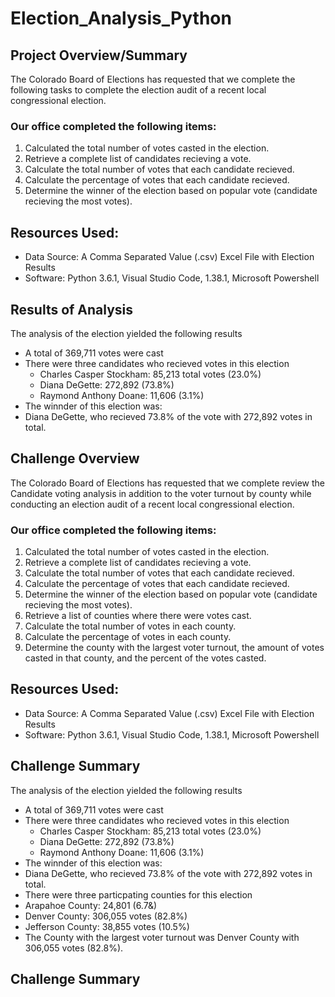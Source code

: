 # Election_Analysis_Python
## Project Overview/Summary 
The Colorado Board of Elections has requested that we complete the following tasks to complete the election audit of a recent local congressional election. 

### Our office completed the following items:
1. Calculated the total number of votes casted in the election.
2. Retrieve a complete list of candidates recieving a vote.
3. Calculate the total number of votes that each candidate recieved. 
4. Calculate the percentage of votes that each candidate recieved. 
5. Determine the winner of the election based on popular vote (candidate recieving the most votes).

## Resources Used:
- Data Source: A Comma Separated Value (.csv) Excel File with Election Results 
- Software: Python 3.6.1, Visual Studio Code, 1.38.1, Microsoft Powershell 

## Results of Analysis
The analysis of the election yielded the following results
- A total of 369,711 votes were cast
- There were three candidates who recieved votes in this election
  - Charles Casper Stockham: 85,213 total votes (23.0%)
  - Diana DeGette: 272,892 (73.8%)
  - Raymond Anthony Doane: 11,606 (3.1%)
 - The winnder of this election was: 
 - Diana DeGette, who recieved 73.8% of the vote with 272,892 votes in total. 
 
 ## Challenge Overview
 The Colorado Board of Elections has requested that we complete review the Candidate voting analysis in addition to the voter turnout by county while conducting an election audit of a recent local congressional election. 

### Our office completed the following items:
1. Calculated the total number of votes casted in the election.
2. Retrieve a complete list of candidates recieving a vote.
3. Calculate the total number of votes that each candidate recieved. 
4. Calculate the percentage of votes that each candidate recieved. 
5. Determine the winner of the election based on popular vote (candidate recieving the most votes).
6. Retrieve a  list of counties where there were votes cast.
7. Calculate the total number of votes in each county. 
8. Calculate the percentage of votes in each county. 
9. Determine the county with the largest voter turnout, the amount of votes casted in that county, and the percent of the votes casted.  

## Resources Used:
- Data Source: A Comma Separated Value (.csv) Excel File with Election Results 
- Software: Python 3.6.1, Visual Studio Code, 1.38.1, Microsoft Powershell 

## Challenge Summary  
The analysis of the election yielded the following results
- A total of 369,711 votes were cast
- There were three candidates who recieved votes in this election
  - Charles Casper Stockham: 85,213 total votes (23.0%)
  - Diana DeGette: 272,892 (73.8%)
  - Raymond Anthony Doane: 11,606 (3.1%)
 - The winnder of this election was: 
 - Diana DeGette, who recieved 73.8% of the vote with 272,892 votes in total.
 - There were three particpating counties for this election
  - Arapahoe County: 24,801 (6.7&)
  - Denver County: 306,055 votes (82.8%)
  - Jefferson County: 38,855 votes (10.5%)
 - The County with the largest voter turnout was Denver County with 306,055 votes (82.8%).
 
 ## Challenge Summary 
  
